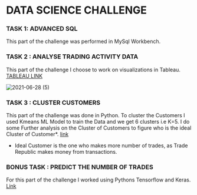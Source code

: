 # DATA SCIENCE CHALLENGE

### TASK 1: ADVANCED SQL

This part of the challenge was performed in MySql Workbench. 

### TASK 2 : ANALYSE TRADING ACTIVITY DATA

This part of the challenge I choose to work on visualizations in Tableau. [TABLEAU LINK](https://public.tableau.com/app/profile/prebitha.staphney.abraham/viz/TR-Task/Dashboard1)

![2021-06-28 (5)](https://user-images.githubusercontent.com/81169091/123560871-4446d300-d7a5-11eb-8f0a-d89e8d51422a.png)


### TASK 3 : CLUSTER CUSTOMERS

This part of the challenge was done in Python. To cluster the Customers I used Kmeans ML Model to train the Data and we get 6 clusters i.e K=5.
I do some Further analysis on the Cluster of Customers to figure who is the ideal Cluster of Customer*. [link](https://github.com/prebitha/Predicting-Trades/tree/main/Cluster%20Customer)

  - Ideal Customer is the one who makes more number of trades, as Trade Republic makes money from transactions. 

### BONUS TASK : PREDICT THE NUMBER OF TRADES

For this part of the challenge I worked using Pythons Tensorflow and Keras.  [Link](https://github.com/prebitha/Predicting-Trades/tree/main/Predict%20Trades)
